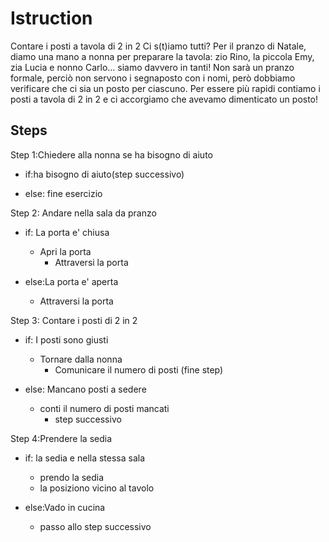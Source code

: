 # Istruction 

Contare i posti a tavola di 2 in 2
Ci s(t)iamo tutti?
Per il pranzo di Natale, diamo una mano a nonna per preparare la tavola: zio Rino, la piccola Emy, zia Lucia e nonno Carlo… siamo davvero in tanti!
Non sarà un pranzo formale, perciò non servono i segnaposto con i nomi, però dobbiamo verificare che ci sia un posto per ciascuno. Per essere più rapidi contiamo i posti a tavola di 2 in 2 e ci accorgiamo che avevamo dimenticato un posto!

## Steps

Step 1:Chiedere alla nonna se ha bisogno di aiuto

- if:ha bisogno di aiuto(step successivo)

- else: fine esercizio

Step 2: Andare nella sala da pranzo 

- if: La porta e' chiusa
    - Apri la porta
       - Attraversi la porta

- else:La porta e' aperta
     - Attraversi la porta   


Step 3: Contare i posti di 2 in 2

- if: I posti sono giusti
    - Tornare dalla nonna
      - Comunicare il numero di posti (fine step)

- else: Mancano posti a sedere
    - conti il numero di posti mancati
      - step successivo


Step 4:Prendere la sedia
- if: la sedia e nella stessa sala
    - prendo la sedia
    - la posiziono vicino al tavolo

- else:Vado in cucina
    - passo allo step successivo  

